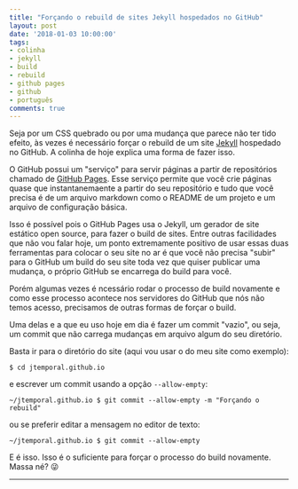 ```yaml
---
title: "Forçando o rebuild de sites Jekyll hospedados no GitHub"
layout: post
date: '2018-01-03 10:00:00'
tags:
- colinha
- jekyll
- build
- rebuild
- github pages
- github
- português
comments: true
---
```


Seja por um CSS quebrado ou por uma mudança que parece não ter tido efeito, às vezes é necessário forçar o rebuild de um site [Jekyll](https://jekyllrb.com/) hospedado no GitHub. A colinha de hoje explica uma forma de fazer isso.

O GitHub possui um "serviço" para servir páginas a partir de repositórios chamado de [GitHub Pages](https://pages.github.com/). Esse serviço permite que você crie páginas quase que instantanemaente a partir do seu repositório e tudo que você precisa é de um arquivo markdown como o README de um projeto e um arquivo de configuração básica.

Isso é possível pois o GitHub Pages usa o Jekyll, um gerador de site estático open source, para fazer o build de sites. Entre outras facilidades que não vou falar hoje, um ponto extremamente positivo de usar essas duas ferramentas para colocar o seu site no ar é que você não precisa "subir" para o GitHub um build do seu site toda vez que quiser publicar uma mudança, o próprio GitHub se encarrega do build para você.

Porém algumas vezes é ncessário rodar o processo de build novamente e como esse processo acontece nos servidores do GitHub que nós não temos acesso, precisamos de outras formas de forçar o build.

Uma delas e a que eu uso hoje em dia é fazer um commit "vazio", ou seja, um commit que não carrega mudanças em arquivo algum do seu diretório.

Basta ir para o diretório do site (aqui vou usar o do meu site como exemplo):

~~~ console
$ cd jtemporal.github.io
~~~

e escrever um commit usando a opção `--allow-empty`:

~~~ console
~/jtemporal.github.io $ git commit --allow-empty -m "Forçando o rebuild"
~~~

ou se preferir editar a mensagem no editor de texto:

~~~ console
~/jtemporal.github.io $ git commit --allow-empty
~~~

E é isso. Isso é o suficiente para forçar o processo do build novamente. Massa né? 😜

----
